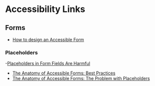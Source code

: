 # Accessibility Links


## Forms
- [How to design an Accessible Form](https://noti.st/nuriapena/ScvY5i/how-to-design-an-accessible-form#sFbLhME)

### Placeholders
-[Placeholders in Form Fields Are Harmful](https://www.nngroup.com/articles/form-design-placeholders/)
- [The Anatomy of Accessible Forms: Best Practices](https://www.deque.com/blog/anatomy-of-accessible-forms-best-practices/)
- [The Anatomy of Accessible Forms: The Problem with Placeholders](https://www.deque.com/blog/accessible-forms-the-problem-with-placeholders/)